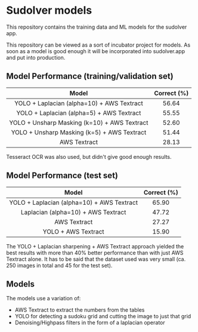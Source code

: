 # Sudolver models
This repository contains the training data and ML models for the sudolver app.

This repository can be viewed as a sort of incubator project for models. As soon as a model is good enough it will be incorporated into sudolver.app and put into production.

## Model Performance (training/validation set)

| Model | Correct (%)  |
| :---:   | :-: |
| YOLO + Laplacian (alpha=10) + AWS Textract | 56.64 |
| YOLO + Laplacian (alpha=5) + AWS Textract | 55.55 |
| YOLO + Unsharp Masking (k=10) + AWS Textract | 52.60 |
| YOLO + Unsharp Masking (k=5) + AWS Textract | 51.44 |
| AWS Textract | 28.13 |

Tesseract OCR was also used, but didn't give good enough results.

## Model Performance (test set)

| Model | Correct (%)  |
| :---:   | :-: |
| YOLO + Laplacian (alpha=10) + AWS Textract | 65.90 |
| Laplacian (alpha=10) + AWS Textract | 47.72 |
| AWS Textract | 27.27 |
| YOLO + AWS Textract | 15.90 |

The YOLO + Laplacian sharpening + AWS Textract approach yielded the best results with more than 40% better performance than with just AWS Textract alone.
It has to be said that the dataset used was very small (ca. 250 images in total and 45 for the test set).

## Models

The models use a variation of:

* AWS Textract to extract the numbers from the tables
* YOLO for detecting a sudoku grid and cutting the image to just that grid
* Denoising/Highpass filters in the form of a laplacian operator